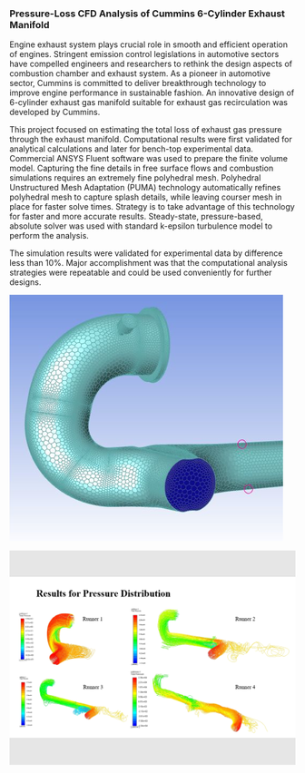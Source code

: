 ### Pressure-Loss CFD Analysis of Cummins 6-Cylinder Exhaust Manifold

Engine exhaust system plays crucial role in smooth and efficient operation of engines. Stringent emission control legislations in automotive sectors have compelled engineers and researchers to rethink the design aspects of combustion chamber and exhaust system. As a pioneer in automotive sector, Cummins is committed to deliver breakthrough technology to improve engine performance in sustainable fashion. An innovative design of 6-cylinder exhaust gas manifold suitable for exhaust gas recirculation was developed by Cummins.

This project focused on estimating the total loss of exhaust gas pressure through the exhaust manifold. Computational results were first validated for analytical calculations and later for bench-top experimental data. Commercial ANSYS Fluent software was used to prepare the finite volume model. Capturing the fine details in free surface flows and combustion simulations requires an extremely fine polyhedral mesh. Polyhedral Unstructured Mesh Adaptation (PUMA) technology automatically refines polyhedral mesh to capture splash details, while leaving courser mesh in place for faster solve times. Strategy is to take advantage of this technology for faster and more accurate results. Steady-state, pressure-based, absolute solver was used with standard k-epsilon turbulence model to perform the analysis.

The simulation results were validated for experimental data by difference less than 10%. Major accomplishment was that the computational analysis strategies were repeatable and could be used conveniently for further designs.


[![Frame-1](https://github.com/pjsutar/pjsutar.github.io/blob/main/_profile/images/cumminscfd.png)](https://nodesource.com/products/nsolid)

[![Frame-2](https://github.com/pjsutar/pjsutar.github.io/blob/main/_profile/images/cumminscfd2.png)](https://nodesource.com/products/nsolid)